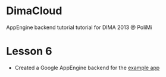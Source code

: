 DimaCloud
=========

AppEngine backend tutorial tutorial for DIMA 2013 @ PoliMi

# Lesson 6
* Created a Google AppEngine backend for the [example app](https://github.com/sivieri/DimaTodos)
